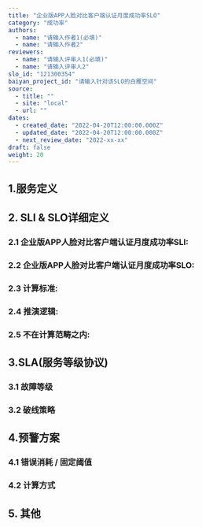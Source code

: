 ```yaml
---
title: "企业版APP人脸对比客户端认证月度成功率SLO"
category: "成功率"
authors:
  - name: "请输入作者1(必填)"
  - name: "请输入作者2"
reviewers:
  - name: "请输入评审人1(必填)"
  - name: "请输入评审人2"
slo_id: "121300354"
baiyan_project_id: "请输入针对该SLO的白雁空间"
source: 
  - title: ""
  - site: "local"
  - url: ""
dates: 
  - created_date: "2022-04-20T12:00:00.000Z"
  - updated_date: "2022-04-20T12:00:00.000Z"
  - next_review_date: "2022-xx-xx"
draft: false
weight: 20
---
```


## 1.服务定义

## 2. SLI & SLO详细定义
### 2.1 企业版APP人脸对比客户端认证月度成功率SLI:
### 2.2 企业版APP人脸对比客户端认证月度成功率SLO:
### 2.3 计算标准: 
### 2.4 推演逻辑:
### 2.5 不在计算范畴之内:

## 3.SLA(服务等级协议)
### 3.1 故障等级
### 3.2 破线策略

## 4.预警方案
### 4.1 错误消耗 / 固定阈值
### 4.2 计算方式

## 5. 其他
